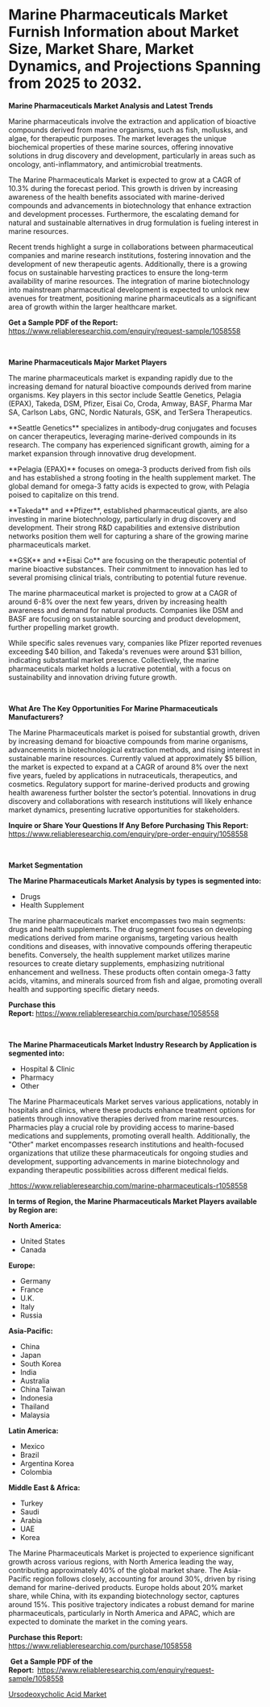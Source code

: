 <p><h1>Marine Pharmaceuticals Market Furnish Information about Market Size, Market Share, Market Dynamics, and Projections Spanning from 2025 to 2032.</h1></p><p><strong>Marine Pharmaceuticals Market Analysis and Latest Trends</strong></p>
<p><p>Marine pharmaceuticals involve the extraction and application of bioactive compounds derived from marine organisms, such as fish, mollusks, and algae, for therapeutic purposes. The market leverages the unique biochemical properties of these marine sources, offering innovative solutions in drug discovery and development, particularly in areas such as oncology, anti-inflammatory, and antimicrobial treatments.</p><p>The Marine Pharmaceuticals Market is expected to grow at a CAGR of 10.3% during the forecast period. This growth is driven by increasing awareness of the health benefits associated with marine-derived compounds and advancements in biotechnology that enhance extraction and development processes. Furthermore, the escalating demand for natural and sustainable alternatives in drug formulation is fueling interest in marine resources.</p><p>Recent trends highlight a surge in collaborations between pharmaceutical companies and marine research institutions, fostering innovation and the development of new therapeutic agents. Additionally, there is a growing focus on sustainable harvesting practices to ensure the long-term availability of marine resources. The integration of marine biotechnology into mainstream pharmaceutical development is expected to unlock new avenues for treatment, positioning marine pharmaceuticals as a significant area of growth within the larger healthcare market.</p></p>
<p><strong>Get a Sample PDF of the Report:&nbsp;</strong> <a href="https://www.reliableresearchiq.com/enquiry/request-sample/1058558?utm_campaign=2783&utm_medium=2&utm_source=Github&utm_content=ia&utm_term=08032025&utm_id=marine-pharmaceuticals">https://www.reliableresearchiq.com/enquiry/request-sample/1058558</a></p>
<p>&nbsp;</p>
<p><strong>Marine Pharmaceuticals Major Market Players</strong></p>
<p><p>The marine pharmaceuticals market is expanding rapidly due to the increasing demand for natural bioactive compounds derived from marine organisms. Key players in this sector include Seattle Genetics, Pelagia (EPAX), Takeda, DSM, Pfizer, Eisai Co, Croda, Amway, BASF, Pharma Mar SA, Carlson Labs, GNC, Nordic Naturals, GSK, and TerSera Therapeutics.</p><p>**Seattle Genetics** specializes in antibody-drug conjugates and focuses on cancer therapeutics, leveraging marine-derived compounds in its research. The company has experienced significant growth, aiming for a market expansion through innovative drug development.</p><p>**Pelagia (EPAX)** focuses on omega-3 products derived from fish oils and has established a strong footing in the health supplement market. The global demand for omega-3 fatty acids is expected to grow, with Pelagia poised to capitalize on this trend.</p><p>**Takeda** and **Pfizer**, established pharmaceutical giants, are also investing in marine biotechnology, particularly in drug discovery and development. Their strong R&D capabilities and extensive distribution networks position them well for capturing a share of the growing marine pharmaceuticals market.</p><p>**GSK** and **Eisai Co** are focusing on the therapeutic potential of marine bioactive substances. Their commitment to innovation has led to several promising clinical trials, contributing to potential future revenue.</p><p>The marine pharmaceutical market is projected to grow at a CAGR of around 6-8% over the next few years, driven by increasing health awareness and demand for natural products. Companies like DSM and BASF are focusing on sustainable sourcing and product development, further propelling market growth.</p><p>While specific sales revenues vary, companies like Pfizer reported revenues exceeding $40 billion, and Takeda's revenues were around $31 billion, indicating substantial market presence. Collectively, the marine pharmaceuticals market holds a lucrative potential, with a focus on sustainability and innovation driving future growth.</p></p>
<p>&nbsp;</p>
<p><strong>What Are The Key Opportunities For Marine Pharmaceuticals Manufacturers?</strong></p>
<p><p>The Marine Pharmaceuticals market is poised for substantial growth, driven by increasing demand for bioactive compounds from marine organisms, advancements in biotechnological extraction methods, and rising interest in sustainable marine resources. Currently valued at approximately $5 billion, the market is expected to expand at a CAGR of around 8% over the next five years, fueled by applications in nutraceuticals, therapeutics, and cosmetics. Regulatory support for marine-derived products and growing health awareness further bolster the sector’s potential. Innovations in drug discovery and collaborations with research institutions will likely enhance market dynamics, presenting lucrative opportunities for stakeholders.</p></p>
<p><strong>Inquire or Share Your Questions If Any Before Purchasing This Report:</strong> <a href="https://www.reliableresearchiq.com/enquiry/pre-order-enquiry/1058558?utm_campaign=2783&utm_medium=2&utm_source=Github&utm_content=ia&utm_term=08032025&utm_id=marine-pharmaceuticals">https://www.reliableresearchiq.com/enquiry/pre-order-enquiry/1058558</a></p>
<p>&nbsp;</p>
<p><strong>Market Segmentation</strong></p>
<p><strong>The Marine Pharmaceuticals Market Analysis by types is segmented into:</strong></p>
<p><ul><li>Drugs</li><li>Health Supplement</li></ul></p>
<p><p>The marine pharmaceuticals market encompasses two main segments: drugs and health supplements. The drug segment focuses on developing medications derived from marine organisms, targeting various health conditions and diseases, with innovative compounds offering therapeutic benefits. Conversely, the health supplement market utilizes marine resources to create dietary supplements, emphasizing nutritional enhancement and wellness. These products often contain omega-3 fatty acids, vitamins, and minerals sourced from fish and algae, promoting overall health and supporting specific dietary needs.</p></p>
<p><strong>Purchase this Report:&nbsp;</strong><a href="https://www.reliableresearchiq.com/purchase/1058558?utm_campaign=2783&utm_medium=2&utm_source=Github&utm_content=ia&utm_term=08032025&utm_id=marine-pharmaceuticals">https://www.reliableresearchiq.com/purchase/1058558</a></p>
<p>&nbsp;</p>
<p><strong>The Marine Pharmaceuticals Market Industry Research by Application is segmented into:</strong></p>
<p><ul><li>Hospital & Clinic</li><li>Pharmacy</li><li>Other</li></ul></p>
<p><p>The Marine Pharmaceuticals Market serves various applications, notably in hospitals and clinics, where these products enhance treatment options for patients through innovative therapies derived from marine resources. Pharmacies play a crucial role by providing access to marine-based medications and supplements, promoting overall health. Additionally, the "Other" market encompasses research institutions and health-focused organizations that utilize these pharmaceuticals for ongoing studies and development, supporting advancements in marine biotechnology and expanding therapeutic possibilities across different medical fields.</p></p>
<p><a href="https://www.reliableresearchiq.com/marine-pharmaceuticals-r1058558?utm_campaign=2783&utm_medium=2&utm_source=Github&utm_content=ia&utm_term=08032025&utm_id=marine-pharmaceuticals">&nbsp;https://www.reliableresearchiq.com/marine-pharmaceuticals-r1058558</a></p>
<p><strong>In terms of Region, the Marine Pharmaceuticals Market Players available by Region are:</strong></p>
<p>
    <p> <strong> North America: </strong>
        <ul>
            <li>United States</li>
            <li>Canada</li>
        </ul>
        </p> 
    <p> <strong> Europe: </strong>
        <ul>
            <li>Germany</li>
            <li>France</li>
            <li>U.K.</li>
            <li>Italy</li>
            <li>Russia</li>
        </ul>
        </p> 
    <p> <strong> Asia-Pacific: </strong>
        <ul>
            <li>China</li>
            <li>Japan</li>
            <li>South Korea</li>
            <li>India</li>
            <li>Australia</li>
            <li>China Taiwan</li>
            <li>Indonesia</li>
            <li>Thailand</li>
            <li>Malaysia</li>
        </ul>
        </p> 
    <p> <strong> Latin America: </strong>
        <ul>
            <li>Mexico</li>
            <li>Brazil</li>
            <li>Argentina Korea</li>
            <li>Colombia</li>
        </ul>
        </p> 
    <p> <strong> Middle East & Africa: </strong>
        <ul>
            <li>Turkey</li>
            <li>Saudi</li>
            <li>Arabia</li>
            <li>UAE</li>
            <li>Korea</li>
        </ul>
    </p>
    </p>
<p><p>The Marine Pharmaceuticals Market is projected to experience significant growth across various regions, with North America leading the way, contributing approximately 40% of the global market share. The Asia-Pacific region follows closely, accounting for around 30%, driven by rising demand for marine-derived products. Europe holds about 20% market share, while China, with its expanding biotechnology sector, captures around 15%. This positive trajectory indicates a robust demand for marine pharmaceuticals, particularly in North America and APAC, which are expected to dominate the market in the coming years.</p></p>
<p><strong>Purchase this Report: </strong><a href="https://www.reliableresearchiq.com/purchase/1058558?utm_campaign=2783&utm_medium=2&utm_source=Github&utm_content=ia&utm_term=08032025&utm_id=marine-pharmaceuticals">https://www.reliableresearchiq.com/purchase/1058558</a></p>
<p>&nbsp;<strong>Get a Sample PDF of the Report:&nbsp;&nbsp;</strong><a href="https://www.reliableresearchiq.com/enquiry/request-sample/1058558?utm_campaign=2783&utm_medium=2&utm_source=Github&utm_content=ia&utm_term=08032025&utm_id=marine-pharmaceuticals">https://www.reliableresearchiq.com/enquiry/request-sample/1058558</a></p>
<p><strong></strong></p>
<p><p><a href="https://github.com/ngozudapshi/Market-Research-Report-List-1/blob/main/ursodeoxycholic-acid-market.md?utm_campaign=2783&utm_medium=2&utm_source=Github&utm_content=ia&utm_term=08032025&utm_id=marine-pharmaceuticals">Ursodeoxycholic Acid Market</a></p></p>